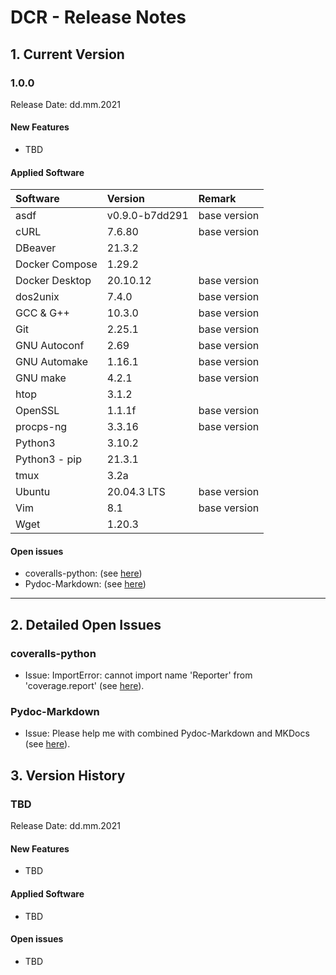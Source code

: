 # DCR - Release Notes

## 1. Current Version

### 1.0.0

Release Date: dd.mm.2021

#### New Features

- TBD

#### Applied Software

| Software       | Version        | Remark       |
|:---------------|:---------------|:-------------|
| asdf           | v0.9.0-b7dd291 | base version |
| cURL           | 7.6.80         | base version |
| DBeaver        | 21.3.2         |              |
| Docker Compose | 1.29.2         |              |
| Docker Desktop | 20.10.12       | base version             |
| dos2unix       | 7.4.0          | base version             |
| GCC & G++      | 10.3.0         | base version             |
| Git            | 2.25.1         | base version             |
| GNU Autoconf   | 2.69           | base version             |
| GNU Automake   | 1.16.1         | base version             |
| GNU make       | 4.2.1          | base version             |
| htop           | 3.1.2          |              |
| OpenSSL        | 1.1.1f         | base version             |
| procps-ng      | 3.3.16         | base version             |
| Python3        | 3.10.2         |              |
| Python3 - pip  | 21.3.1         |              |
| tmux           | 3.2a           |              |
| Ubuntu         | 20.04.3 LTS    | base version             |
| Vim            | 8.1            | base version             |
| Wget           | 1.20.3         |              |


#### Open issues

- coveralls-python: (see [here](#issues_coveralls-python))
- Pydoc-Markdown: (see [here](#issues_pydoc_markdown))

----

## 2. Detailed Open Issues

### <a name="issues_coveralls_python"></a> coveralls-python

- Issue: ImportError: cannot import name 'Reporter' from 'coverage.report' (see [here](https://github.com/TheKevJames/coveralls-python/issues/341)).

### <a name="issues_pydoc_markdown"></a> Pydoc-Markdown

- Issue: Please help me with combined Pydoc-Markdown and MKDocs (see [here](https://github.com/NiklasRosenstein/pydoc-markdown/discussions/243)).

## 3. Version History

### TBD

Release Date: dd.mm.2021

#### New Features

- TBD

#### Applied Software

- TBD

#### Open issues

- TBD

